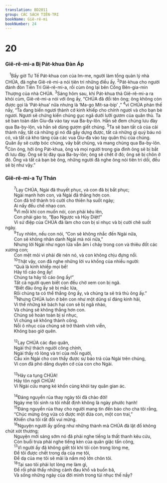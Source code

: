 ```yaml
---
translation: BD2011
group: CÁC SÁCH TIÊN-TRI
bookName: Giê-rê-mi 
bookNumber: 24
---
```


<div class="title"><h1>20</h1><h3>Giê-rê-mi-a Bị Pát-khua Ðàn Áp</h3></div>
<span class="verse gie_20_1"> <sup>1</sup>Bấy giờ Tư Tế Pát-khua con của Im-me, người làm tổng quản lý nhà CHÚA, đã nghe Giê-rê-mi-a nói tiên tri những điều ấy. </span>
<span class="verse gie_20_2"><sup>2</sup>Pát-khua cho người đánh đòn Tiên Tri Giê-rê-mi-a, rồi cùm ông lại bên Cổng Bên-gia-min Thượng của nhà CHÚA. </span>
<span class="verse gie_20_3"><sup>3</sup>Sáng hôm sau, khi Pát-khua thả Giê-rê-mi-a ra khỏi cùm, Giê-rê-mi-a nói với ông ấy, “CHÚA đã đổi tên ông; ông không còn được gọi là ‘Pát-khua’ nữa nhưng là ‘Ma-go Mít-sa-bíp’ ,” </span>
<span class="verse gie_20_4"><sup>4</sup>vì CHÚA phán thế nầy, “Ta đang biến ngươi thành cớ kinh khiếp cho chính ngươi và cho bạn bè ngươi. Ngươi sẽ chứng kiến chúng gục ngã dưới lưỡi gươm của quân thù. Ta sẽ ban toàn dân Giu-đa vào tay vua Ba-by-lôn. Hắn sẽ đem chúng lưu đày qua Ba-by-lôn, và hắn sẽ dùng gươm giết chúng. </span>
<span class="verse gie_20_5"><sup>5</sup>Ta sẽ ban tất cả của cải thành nầy, tất cả những gì nó đã gầy dựng được, tất cả những gì quý báu nó có, và tất cả kho tàng của các vua Giu-đa vào tay quân thù của chúng. Quân ấy sẽ cướp bóc chúng, vây bắt chúng, và mang chúng qua Ba-by-lôn. </span>
<span class="verse gie_20_6"><sup>6</sup>Còn ông, hỡi ông Pát-khua, ông và mọi người trong gia đình ông sẽ bị bắt đi lưu đày. Ông sẽ bị đày qua Ba-by-lôn; ông sẽ chết ở đó; ông sẽ bị chôn ở đó. Ông và tất cả bạn bè ông, những người đã nghe ông nói tiên tri dối, đều sẽ bị như vậy.”<br/></span>
<div class="title"><h3>Giê-rê-mi-a Tự Thán</h3></div>
<span class="verse gie_20_7">  <sup>7</sup>Lạy CHÚA, Ngài đã thuyết phục, và con đã bị bắt phục;<br/>  Ngài mạnh hơn con, và Ngài đã thắng hơn con.<br/>  Con đã trở thành trò cười cho thiên hạ suốt ngày;<br/>  Ai nấy đều chế nhạo con.<br/></span>
<span class="verse gie_20_8">  <sup>8</sup>Vì mỗi khi con muốn nói, con phải kêu lên,<br/>  Con phải gào to, “Bạo Ngược và Hủy Diệt!” <br/>  Vì sứ điệp của CHÚA đã làm cho con bị sỉ nhục và bị cười chê suốt ngày.<br/></span>
<span class="verse gie_20_9">  <sup>9</sup>Tuy nhiên, nếu con nói, “Con sẽ không nhắc đến Ngài nữa,<br/>  Con sẽ không nhân danh Ngài mà nói nữa,” <br/>  Nhưng lời Ngài như ngọn lửa vẫn âm ỉ cháy trong con và thiêu đốt các xương con;<br/>  Con mệt mỏi vì phải đè nén nó, và con không chịu đựng nổi.<br/></span>
<span class="verse gie_20_10">  <sup>10</sup>Thật vậy, con đã nghe những lời vu khống của nhiều người: <br/>  “Quả là kinh khiếp mọi bề!<br/>  Hãy tố cáo ông ấy!<br/>  Chúng ta hãy tố cáo ông ấy!” <br/>  Tất cả người quen biết con đều chờ xem con bị ngã.<br/>  “Biết đâu ông ấy sẽ bị mắc lừa,<br/>  Rồi chúng ta có thể thắng ông ấy, và chúng ta sẽ trả thù ông ấy.” <br/></span>
<span class="verse gie_20_11">  <sup>11</sup>Nhưng CHÚA luôn ở bên con như một dũng sĩ đáng kinh hãi,<br/>  Vì thế những kẻ bách hại con sẽ bị ngã nhào,<br/>  Và chúng sẽ không thắng hơn con.<br/>  Chúng sẽ hoàn toàn bị sỉ nhục,<br/>  Vì chúng sẽ không thành công.<br/>  Nỗi ô nhục của chúng sẽ trở thành vĩnh viễn,<br/>  Không bao giờ quên.<br/><br/></span>
<span class="verse gie_20_12">  <sup>12</sup>Lạy CHÚA các đạo quân,<br/>  Ngài thử thách người công chính,<br/>  Ngài thấy rõ lòng và trí của mỗi người,<br/>  Cầu xin Ngài cho con thấy được sự báo trả của Ngài trên chúng,<br/>  Vì con đã phó dâng duyên cớ của con cho Ngài.<br/><br/></span>
<span class="verse gie_20_13">  <sup>13</sup>Hãy ca tụng CHÚA!<br/>  Hãy tôn ngợi CHÚA!<br/>  Vì Ngài cứu mạng kẻ khốn cùng khỏi tay quân gian ác.<br/><br/></span>
<span class="verse gie_20_14">  <sup>14</sup>Ðáng nguyền rủa thay ngày tôi đã chào đời!<br/>  Ngày mẹ tôi sinh ra tôi nhất định không là ngày phước hạnh!<br/></span>
<span class="verse gie_20_15">  <sup>15</sup>Ðáng nguyền rủa thay cho người mang tin đến báo cho cha tôi rằng,<br/>  “Chúc mừng ông vừa có được một đứa con, một con trai,” <br/>  Khiến cha tôi rất đỗi vui mừng.<br/></span>
<span class="verse gie_20_16">  <sup>16</sup>Nguyện người ấy giống như những thành mà CHÚA đã lật đổ không chút xót thương;<br/>  Nguyện mới sáng sớm nó đã phải nghe tiếng la thất thanh kêu cứu,<br/>  Còn buổi trưa phải nghe tiếng kèn của quân giặc tấn công,<br/></span>
<span class="verse gie_20_17">  <sup>17</sup>Vì người ấy đã không giết tôi khi tôi còn trong lòng mẹ,<br/>  Ðể tôi được chết trong dạ của mẹ tôi,<br/>  Ðể dạ của mẹ tôi sẽ mãi là nấm mộ lớn chôn tôi.<br/></span>
<span class="verse gie_20_18">  <sup>18</sup>Tại sao tôi phải lọt lòng mẹ làm gì,<br/>  Ðể rồi phải thấy những cảnh đau khổ và buồn bã,<br/>  Và sống những ngày của đời mình trong tủi nhục thế nầy?<br/></span>
